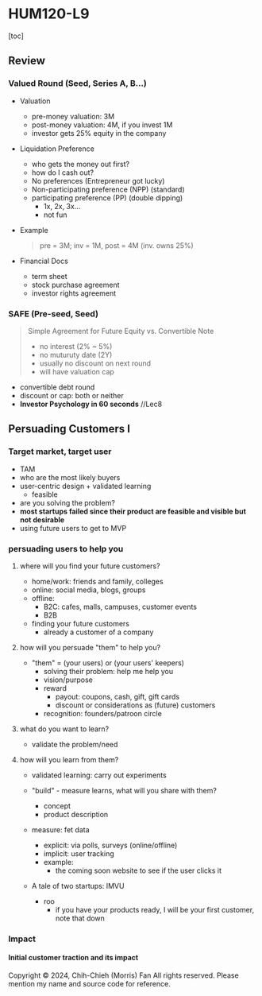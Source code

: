 # HUM120-L9

[toc]

## Review

### Valued Round (Seed, Series A, B...)
- Valuation
    - pre-money valuation: 3M
    - post-money valuation: 4M, if you invest 1M
    - investor gets 25% equity in the company

- Liquidation Preference
    - who gets the money out first?
    - how do I cash out?
    - No preferences (Entrepreneur got lucky)
    - Non-participating preference (NPP) (standard)
    - participating preference (PP) (double dipping)
        - 1x, 2x, 3x...
        - not fun

- Example
    > pre = 3M; inv = 1M, post = 4M (inv. owns 25%)

- Financial Docs 
    - term sheet
    - stock purchase agreement
    - investor rights agreement

### SAFE (Pre-seed, Seed)
> Simple Agreement for Future Equity vs. Convertible Note
>- no interest (2% ~ 5%)
>- no muturuty date (2Y)
>- usually no discount on next round
>- will have valuation cap

- convertible debt round 
- discount or cap: both or neither
- **Investor Psychology in 60 seconds** //Lec8

## Persuading Customers I
### Target market, target user
- TAM
- who are the most likely buyers
- user-centric design + validated learning
    - feasible
- are you solving the problem?
- **most startups failed since their product are feasible and visible but not desirable**
- using future users to get to MVP

### persuading users to help you 
1. where will you find your future customers?
    - home/work: friends and family, colleges
    - online: social media, blogs, groups
    - offline:
        - B2C: cafes, malls, campuses, customer events
        - B2B
    - finding your future customers
        - already a customer of a company

2. how will you persuade "them" to help you?
    - "them" = (your users) or (your users' keepers)
        - solving their problem: help me help you
        - vision/purpose
        - reward
            - payout: coupons, cash, gift, gift cards
            - discount or considerations as (future) customers
        - recognition: founders/patroon circle

3. what do you want to learn?
    - validate the problem/need

4. how will you learn from them?
    - validated learning: carry out experiments
    - "build" - measure learns, what will you share with them?
        - concept
        - product description
    - measure: fet data
        - explicit: via polls, surveys (online/offline)
        - implicit: user tracking
        - example:
            - the coming soon website to see if the user clicks it

    - A tale of two startups: IMVU
        - roo
            - if you have your products ready, I will be your first customer, note that down

### Impact

#### Initial customer traction and its impact

Copyright © 2024, Chih-Chieh (Morris) Fan
All rights reserved. Please mention my name and source code for reference. 